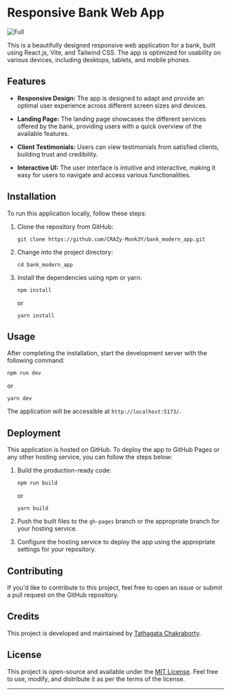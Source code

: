 # Responsive Bank Web App

![Full](./src/assets/siteSS_full.png)

This is a beautifully designed responsive web application for a bank, built using React.js, Vite, and Tailwind CSS. The app is optimized for usability on various devices, including desktops, tablets, and mobile phones.

## Features

- **Responsive Design:** The app is designed to adapt and provide an optimal user experience across different screen sizes and devices.

- **Landing Page:** The landing page showcases the different services offered by the bank, providing users with a quick overview of the available features.

- **Client Testimonials:** Users can view testimonials from satisfied clients, building trust and credibility.

- **Interactive UI:** The user interface is intuitive and interactive, making it easy for users to navigate and access various functionalities.

## Installation

To run this application locally, follow these steps:

1. Clone the repository from GitHub:

   ```
   git clone https://github.com/CRAZy-Monk3Y/bank_modern_app.git
   ```

2. Change into the project directory:

   ```
   cd bank_modern_app
   ```

3. Install the dependencies using npm or yarn:

   ```
   npm install
   ```

   or

   ```
   yarn install
   ```

## Usage

After completing the installation, start the development server with the following command:

```
npm run dev
```

or

```
yarn dev
```

The application will be accessible at `http://localhost:5173/`.

## Deployment

This application is hosted on GitHub. To deploy the app to GitHub Pages or any other hosting service, you can follow the steps below:

1. Build the production-ready code:

   ```
   npm run build
   ```

   or

   ```
   yarn build
   ```

2. Push the built files to the `gh-pages` branch or the appropriate branch for your hosting service.

3. Configure the hosting service to deploy the app using the appropriate settings for your repository.

## Contributing

If you'd like to contribute to this project, feel free to open an issue or submit a pull request on the GitHub repository.

## Credits

This project is developed and maintained by [Tathagata Chakraborty](https://github.com/CRAZy-Monk3Y).

## License

This project is open-source and available under the [MIT License](https://github.com/CRAZy-Monk3Y/bank_modern_app/blob/main/LICENSE). Feel free to use, modify, and distribute it as per the terms of the license.

---
